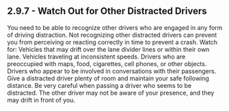 ## 2.9.7 - Watch Out for Other Distracted Drivers
You need to be able to recognize other drivers who are engaged in any form of driving distraction. Not recognizing other distracted drivers can prevent you from perceiving or reacting correctly in time to prevent a crash. Watch for:
Vehicles that may drift over the lane divider lines or within their own lane. Vehicles traveling at inconsistent speeds.
Drivers who are preoccupied with maps, food, cigarettes, cell phones, or other objects. Drivers who appear to be involved in conversations with their passengers. Give a distracted driver plenty of room and maintain your safe following distance. Be very careful when passing a driver who seems to be distracted. The other driver may not be aware of your presence, and they may drift in front of you.